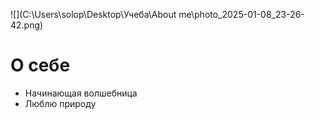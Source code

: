 ![](C:\Users\solop\Desktop\Учеба\About me\photo_2025-01-08_23-26-42.png)

# О себе
- Начинающая волшебница
- Люблю природу
  


